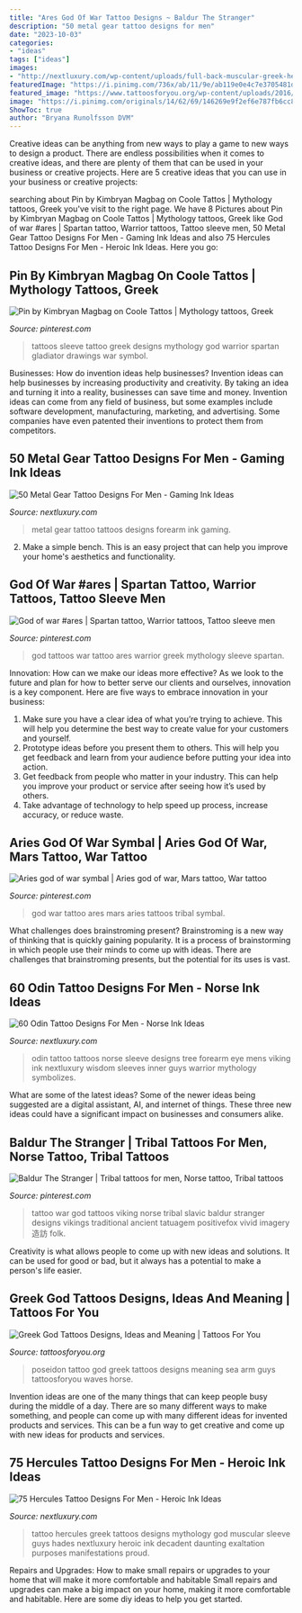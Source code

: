 ```yaml
---
title: "Ares God Of War Tattoo Designs ~ Baldur The Stranger"
description: "50 metal gear tattoo designs for men"
date: "2023-10-03"
categories:
- "ideas"
tags: ["ideas"]
images:
- "http://nextluxury.com/wp-content/uploads/full-back-muscular-greek-hercules-tattoo-for-guys.jpg"
featuredImage: "https://i.pinimg.com/736x/ab/11/9e/ab119e0e4c7e3705481dfcdd63d4a2de--ares-tattoo-god-of-war-tattoo.jpg"
featured_image: "https://www.tattoosforyou.org/wp-content/uploads/2016/03/Greek-God-Tattoo.jpg"
image: "https://i.pinimg.com/originals/14/62/69/146269e9f2ef6e787fb6cc8a6970ca57.jpg"
ShowToc: true
author: "Bryana Runolfsson DVM"
---
```



Creative ideas can be anything from new ways to play a game to new ways to design a product. There are endless possibilities when it comes to creative ideas, and there are plenty of them that can be used in your business or creative projects. Here are 5 creative ideas that you can use in your business or creative projects:

	

		
searching about Pin by Kimbryan Magbag on Coole Tattos | Mythology tattoos, Greek you've visit to the right page. We have 8 Pictures about Pin by Kimbryan Magbag on Coole Tattos | Mythology tattoos, Greek like God of war #ares | Spartan tattoo, Warrior tattoos, Tattoo sleeve men, 50 Metal Gear Tattoo Designs For Men - Gaming Ink Ideas and also 75 Hercules Tattoo Designs For Men - Heroic Ink Ideas. Here you go:
		
    
## Pin By Kimbryan Magbag On Coole Tattos | Mythology Tattoos, Greek

<img loading=lazy src="https://i.pinimg.com/736x/11/41/45/1141457ceb9c7fe55b87efebbfea0375.jpg" onerror="this.onerror=null;this.src='https://tse3.mm.bing.net/th?id=OIP.-lUTwZfPx5eHOrJwmS4nmQHaJ4&amp;pid=15.1';" alt="Pin by Kimbryan Magbag on Coole Tattos | Mythology tattoos, Greek">

_Source: pinterest.com_

>tattoos sleeve tattoo greek designs mythology god warrior spartan gladiator drawings war symbol. 

	

Businesses: How do invention ideas help businesses?
Invention ideas can help businesses by increasing productivity and creativity. By taking an idea and turning it into a reality, businesses can save time and money. Invention ideas can come from any field of business, but some examples include software development, manufacturing, marketing, and advertising. Some companies have even patented their inventions to protect them from competitors.

    
## 50 Metal Gear Tattoo Designs For Men - Gaming Ink Ideas

<img loading=lazy src="http://nextluxury.com/wp-content/uploads/inner-forearm-metal-gear-guys-tattoos.jpg" onerror="this.onerror=null;this.src='https://tse1.mm.bing.net/th?id=OIP.AqMUWSFdVXD5W8-Yhq2QlAHaIq&amp;pid=15.1';" alt="50 Metal Gear Tattoo Designs For Men - Gaming Ink Ideas">

_Source: nextluxury.com_

>metal gear tattoo tattoos designs forearm ink gaming. 

	

2. Make a simple bench. This is an easy project that can help you improve your home's aesthetics and functionality. 

    
## God Of War #ares | Spartan Tattoo, Warrior Tattoos, Tattoo Sleeve Men

<img loading=lazy src="https://i.pinimg.com/originals/14/62/69/146269e9f2ef6e787fb6cc8a6970ca57.jpg" onerror="this.onerror=null;this.src='https://tse1.mm.bing.net/th?id=OIP.F9LRD3FUCUz7nLLwL0nAuAHaJ4&amp;pid=15.1';" alt="God of war #ares | Spartan tattoo, Warrior tattoos, Tattoo sleeve men">

_Source: pinterest.com_

>god tattoos war tattoo ares warrior greek mythology sleeve spartan. 

	

Innovation: How can we make our ideas more effective?
As we look to the future and plan for how to better serve our clients and ourselves, innovation is a key component. Here are five ways to embrace innovation in your business: 
1. Make sure you have a clear idea of what you’re trying to achieve. This will help you determine the best way to create value for your customers and yourself. 
2. Prototype ideas before you present them to others. This will help you get feedback and learn from your audience before putting your idea into action. 
3. Get feedback from people who matter in your industry. This can help you improve your product or service after seeing how it’s used by others. 
4. Take advantage of technology to help speed up process, increase accuracy, or reduce waste.

    
## Aries God Of War Symbal | Aries God Of War, Mars Tattoo, War Tattoo

<img loading=lazy src="https://i.pinimg.com/736x/ab/11/9e/ab119e0e4c7e3705481dfcdd63d4a2de--ares-tattoo-god-of-war-tattoo.jpg" onerror="this.onerror=null;this.src='https://tse4.mm.bing.net/th?id=OIP.ZR8jZ5WiqeA-CiUIQypi7wHaLa&amp;pid=15.1';" alt="Aries god of war symbal | Aries god of war, Mars tattoo, War tattoo">

_Source: pinterest.com_

>god war tattoo ares mars aries tattoos tribal symbal. 

	

What challenges does brainstroming present?
Brainstroming is a new way of thinking that is quickly gaining popularity. It is a process of brainstorming in which people use their minds to come up with ideas. There are challenges that brainstroming presents, but the potential for its uses is vast.

    
## 60 Odin Tattoo Designs For Men - Norse Ink Ideas

<img loading=lazy src="http://nextluxury.com/wp-content/uploads/mens-odin-tree-inner-forearm-sleeve-tattoos.jpg" onerror="this.onerror=null;this.src='https://tse3.mm.bing.net/th?id=OIP.piajdsdGragpetIQDhbYRgHaLI&amp;pid=15.1';" alt="60 Odin Tattoo Designs For Men - Norse Ink Ideas">

_Source: nextluxury.com_

>odin tattoo tattoos norse sleeve designs tree forearm eye mens viking ink nextluxury wisdom sleeves inner guys warrior mythology symbolizes. 

	

What are some of the latest ideas?
Some of the newer ideas being suggested are a digital assistant, AI, and internet of things. These three new ideas could have a significant impact on businesses and consumers alike.

    
## Baldur The Stranger | Tribal Tattoos For Men, Norse Tattoo, Tribal Tattoos

<img loading=lazy src="https://i.pinimg.com/1200x/40/a2/25/40a2251156784ed5e502bd3f87558255.jpg" onerror="this.onerror=null;this.src='https://tse1.mm.bing.net/th?id=OIP.DfZCiwd3qf61sgTEzMZbtwHaNK&amp;pid=15.1';" alt="Baldur The Stranger | Tribal tattoos for men, Norse tattoo, Tribal tattoos">

_Source: pinterest.com_

>tattoo war god tattoos viking norse tribal slavic baldur stranger designs vikings traditional ancient tatuagem positivefox vivid imagery 造訪 folk. 

	

Creativity is what allows people to come up with new ideas and solutions. It can be used for good or bad, but it always has a potential to make a person's life easier.

    
## Greek God Tattoos Designs, Ideas And Meaning | Tattoos For You

<img loading=lazy src="https://www.tattoosforyou.org/wp-content/uploads/2016/03/Greek-God-Tattoo.jpg" onerror="this.onerror=null;this.src='https://tse2.mm.bing.net/th?id=OIP.G-k-0WY4qvxptZotVFIc1wHaHa&amp;pid=15.1';" alt="Greek God Tattoos Designs, Ideas and Meaning | Tattoos For You">

_Source: tattoosforyou.org_

>poseidon tattoo god greek tattoos designs meaning sea arm guys tattoosforyou waves horse. 

	

Invention ideas are one of the many things that can keep people busy during the middle of a day. There are so many different ways to make something, and people can come up with many different ideas for invented products and services. This can be a fun way to get creative and come up with new ideas for products and services.

    
## 75 Hercules Tattoo Designs For Men - Heroic Ink Ideas

<img loading=lazy src="http://nextluxury.com/wp-content/uploads/full-back-muscular-greek-hercules-tattoo-for-guys.jpg" onerror="this.onerror=null;this.src='https://tse4.mm.bing.net/th?id=OIP.F9cDJB05NHJZ5y8XsiJIOQHaG7&amp;pid=15.1';" alt="75 Hercules Tattoo Designs For Men - Heroic Ink Ideas">

_Source: nextluxury.com_

>tattoo hercules greek tattoos designs mythology god muscular sleeve guys hades nextluxury heroic ink decadent daunting exaltation purposes manifestations proud. 

	

Repairs and Upgrades: How to make small repairs or upgrades to your home that will make it more comfortable and habitable
Small repairs and upgrades can make a big impact on your home, making it more comfortable and habitable. Here are some diy ideas to help you get started.

